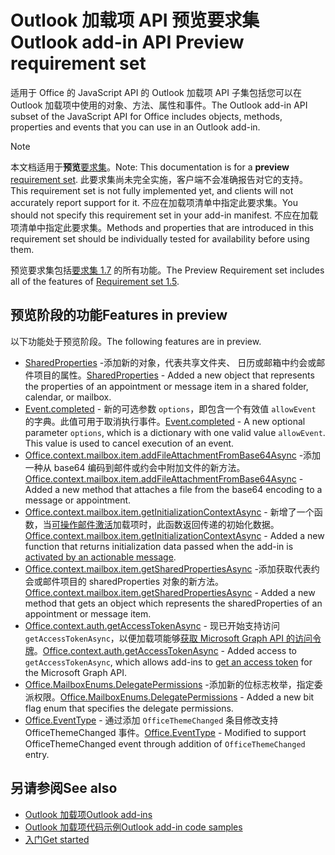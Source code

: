 # <a name="outlook-add-in-api-preview-requirement-set"></a><span data-ttu-id="c050f-101">Outlook 加载项 API 预览要求集</span><span class="sxs-lookup"><span data-stu-id="c050f-101">Outlook add-in API Preview requirement set</span></span>

<span data-ttu-id="c050f-102">适用于 Office 的 JavaScript API 的 Outlook 加载项 API 子集包括您可以在 Outlook 加载项中使用的对象、方法、属性和事件。</span><span class="sxs-lookup"><span data-stu-id="c050f-102">The Outlook add-in API subset of the JavaScript API for Office includes objects, methods, properties and events that you can use in an Outlook add-in.</span></span>

> [!NOTE]
> <span data-ttu-id="c050f-103">本文档适用于**预览**[要求集](/javascript/office/requirement-sets/outlook-api-requirement-sets)。</span><span class="sxs-lookup"><span data-stu-id="c050f-103">Note: This documentation is for a **preview** [requirement set](/javascript/office/requirement-sets/outlook-api-requirement-sets).</span></span> <span data-ttu-id="c050f-104">此要求集尚未完全实施，客户端不会准确报告对它的支持。</span><span class="sxs-lookup"><span data-stu-id="c050f-104">This requirement set is not fully implemented yet, and clients will not accurately report support for it.</span></span> <span data-ttu-id="c050f-105">不应在加载项清单中指定此要求集。</span><span class="sxs-lookup"><span data-stu-id="c050f-105">You should not specify this requirement set in your add-in manifest.</span></span> <span data-ttu-id="c050f-106">不应在加载项清单中指定此要求集。</span><span class="sxs-lookup"><span data-stu-id="c050f-106">Methods and properties that are introduced in this requirement set should be individually tested for availability before using them.</span></span>

<span data-ttu-id="c050f-107">预览要求集包括[要求集 1.7](../requirement-set-1.7/outlook-requirement-set-1.7.md) 的所有功能。</span><span class="sxs-lookup"><span data-stu-id="c050f-107">The Preview Requirement set includes all of the features of [Requirement set 1.5](../requirement-set-1.7/outlook-requirement-set-1.7.md).</span></span>

## <a name="features-in-preview"></a><span data-ttu-id="c050f-108">预览阶段的功能</span><span class="sxs-lookup"><span data-stu-id="c050f-108">Features in preview</span></span>

<span data-ttu-id="c050f-109">以下功能处于预览阶段。</span><span class="sxs-lookup"><span data-stu-id="c050f-109">The following features are in preview.</span></span>

- <span data-ttu-id="c050f-110">[SharedProperties](/javascript/api/outlook/office.sharedproperties) -添加新的对象，代表共享文件夹、 日历或邮箱中约会或邮件项目的属性。</span><span class="sxs-lookup"><span data-stu-id="c050f-110">[SharedProperties](/javascript/api/outlook/office.sharedproperties) - Added a new object that represents the properties of an appointment or message item in a shared folder, calendar, or mailbox.</span></span>
- <span data-ttu-id="c050f-p102">[Event.completed](/javascript/api/office/office.addincommands.event#completed-options-) - 新的可选参数 `options`，即包含一个有效值 `allowEvent` 的字典。此值可用于取消执行事件。</span><span class="sxs-lookup"><span data-stu-id="c050f-p102">[Event.completed](/javascript/api/office/office.addincommands.event#completed-options-) - A new optional parameter `options`, which is a dictionary with one valid value `allowEvent`. This value is used to cancel execution of an event.</span></span>
- <span data-ttu-id="c050f-113">[Office.context.mailbox.item.addFileAttachmentFromBase64Async](office.context.mailbox.item.md#addfileattachmentfrombase64asyncbase64file-attachmentname-options-callback) -添加一种从 base64 编码到邮件或约会中附加文件的新方法。</span><span class="sxs-lookup"><span data-stu-id="c050f-113">[Office.context.mailbox.item.addFileAttachmentFromBase64Async](office.context.mailbox.item.md#addfileattachmentfrombase64asyncbase64file-attachmentname-options-callback) - Added a new method that attaches a file from the base64 encoding to a message or appointment.</span></span>
- <span data-ttu-id="c050f-114">[Office.context.mailbox.item.getInitializationContextAsync](office.context.mailbox.item.md#getinitializationcontextasyncoptions-callback) - 新增了一个函数，当[可操作邮件激活](https://docs.microsoft.com/outlook/actionable-messages/invoke-add-in-from-actionable-message)加载项时，此函数返回传递的初始化数据。</span><span class="sxs-lookup"><span data-stu-id="c050f-114">[Office.context.mailbox.item.getInitializationContextAsync](office.context.mailbox.item.md#getinitializationcontextasyncoptions-callback) - Added a new function that returns initialization data passed when the add-in is [activated by an actionable message](https://docs.microsoft.com/outlook/actionable-messages/invoke-add-in-from-actionable-message).</span></span>
- <span data-ttu-id="c050f-115">[Office.context.mailbox.item.getSharedPropertiesAsync](office.context.mailbox.item.md#getsharedpropertiesasyncoptions-callback) -添加获取代表约会或邮件项目的 sharedProperties 对象的新方法。</span><span class="sxs-lookup"><span data-stu-id="c050f-115">[Office.context.mailbox.item.getSharedPropertiesAsync](office.context.mailbox.item.md#getsharedpropertiesasyncoptions-callback) - Added a new method that gets an object which represents the sharedProperties of an appointment or message item.</span></span>
- <span data-ttu-id="c050f-116">[Office.context.auth.getAccessTokenAsync](https://docs.microsoft.com/office/dev/add-ins/develop/sso-in-office-add-ins#sso-api-reference) - 现已开始支持访问`getAccessTokenAsync`，以便加载项能够[获取 Microsoft Graph API 的访问令牌](https://docs.microsoft.com/outlook/add-ins/authenticate-a-user-with-an-sso-token)。</span><span class="sxs-lookup"><span data-stu-id="c050f-116">[Office.context.auth.getAccessTokenAsync](https://docs.microsoft.com/office/dev/add-ins/develop/sso-in-office-add-ins#sso-api-reference) - Added access to `getAccessTokenAsync`, which allows add-ins to [get an access token](https://docs.microsoft.com/outlook/add-ins/authenticate-a-user-with-an-sso-token) for the Microsoft Graph API.</span></span>
- <span data-ttu-id="c050f-117">[Office.MailboxEnums.DelegatePermissions](/javascript/api/outlook/office.mailboxenums.delegatepermissions) -添加新的位标志枚举，指定委派权限。</span><span class="sxs-lookup"><span data-stu-id="c050f-117">[Office.MailboxEnums.DelegatePermissions](/javascript/api/outlook/office.mailboxenums.delegatepermissions) - Added a new bit flag enum that specifies the delegate permissions.</span></span>
- <span data-ttu-id="c050f-118">[Office.EventType](/javascript/api/office/office.eventtype) - 通过添加 `OfficeThemeChanged` 条目修改支持 OfficeThemeChanged 事件。</span><span class="sxs-lookup"><span data-stu-id="c050f-118">[Office.EventType](/javascript/api/office/office.eventtype) - Modified to support OfficeThemeChanged event through addition of `OfficeThemeChanged` entry.</span></span>

## <a name="see-also"></a><span data-ttu-id="c050f-119">另请参阅</span><span class="sxs-lookup"><span data-stu-id="c050f-119">See also</span></span>

- [<span data-ttu-id="c050f-120">Outlook 加载项</span><span class="sxs-lookup"><span data-stu-id="c050f-120">Outlook add-ins</span></span>](https://docs.microsoft.com/outlook/add-ins/)
- [<span data-ttu-id="c050f-121">Outlook 加载项代码示例</span><span class="sxs-lookup"><span data-stu-id="c050f-121">Outlook add-in code samples</span></span>](https://developer.microsoft.com/outlook/gallery/?filterBy=Outlook,Samples,Add-ins)
- [<span data-ttu-id="c050f-122">入门</span><span class="sxs-lookup"><span data-stu-id="c050f-122">Get started</span></span>](https://docs.microsoft.com/outlook/add-ins/quick-start)